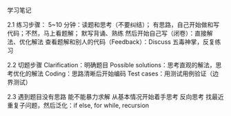 学习笔记

2.1 练习步骤：
    5~10 分钟：读题和思考（不要纠结）；
    有思路，自己开始做和写代码；不然，马上看题解；
    默写背诵、熟练
    然后开始自己写（闭卷）：直接解法、优化解法
    查看题解和别人的代码（Feedback）：Discuss
    五毒神掌，反复练习

2.2 切题步骤
    Clarification：明确题目
    Possible solutions：思考直观的解法，思考优化的解法
    Coding：思路清晰后开始编码
    Test cases：用测试用例验证（边界测试）

2.3 遇到题目没有思路
    能不能暴力求解
    从基本情况开始着手思考
    反向思考
    找最近重复子问题，然后泛化：if else, for while, recursion
